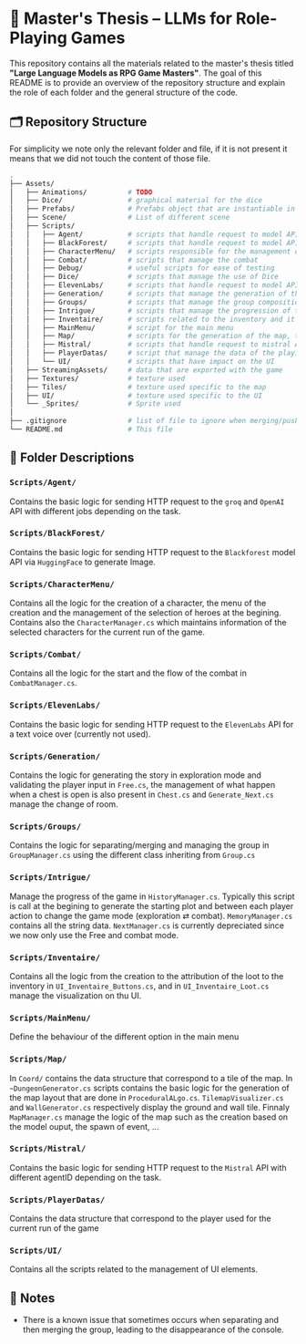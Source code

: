 # 📘 Master's Thesis – LLMs for Role-Playing Games

This repository contains all the materials related to the master's thesis titled **"Large Language Models as RPG Game Masters"**. The goal of this README is to provide an overview of the repository structure and explain the role of each folder and the general structure of the code.

## 🗂 Repository Structure
For simplicity we note only the relevant folder and file, if it is not present it means that we did not touch the content of those file.
```bash
.
├── Assets/
│   ├── Animations/          # TODO
│   ├── Dice/                # graphical material for the dice
│   ├── Prefabs/             # Prefabs object that are instantiable in the scene
│   ├── Scene/               # List of different scene
│   ├── Scripts/ 
│   │   ├── Agent/           # scripts that handle request to model API (text)
│   │   ├── BlackForest/     # scripts that handle request to model API (image)
│   │   ├── CharacterMenu/   # scripts responsible for the management of characters
│   │   ├── Combat/          # scripts that manage the combat
│   │   ├── Debug/           # useful scripts for ease of testing
│   │   ├── Dice/            # scripts that manage the use of Dice
│   │   ├── ElevenLabs/      # scripts that handle request to model API (voice)
│   │   ├── Generation/      # scripts that manage the generation of the story and the input check
│   │   ├── Groups/          # scripts that manage the group composition
│   │   ├── Intrigue/        # scripts that manage the progression of the intrigue (current room, memory, ...)
│   │   ├── Inventaire/      # scripts related to the inventory and it's management
│   │   ├── MainMenu/        # script for the main menu 
│   │   ├── Map/             # scripts for the generation of the map, the visualization and the management
│   │   ├── Mistral/         # scripts that handle request to mistral API (text)
│   │   ├── PlayerDatas/     # script that manage the data of the playing heroes
│   │   └── UI/              # scripts that have impact on the UI
│   ├── StreamingAssets/     # data that are exported with the game
│   ├── Textures/            # texture used
│   ├── Tiles/               # texture used specific to the map
│   ├── UI/                  # texture used specific to the UI
│   └── _Sprites/            # Sprite used
│
├── .gitignore               # list of file to ignore when merging/pushing
└── README.md                # This file
```
## 📄 Folder Descriptions

### `Scripts/Agent/`
Contains the basic logic for sending HTTP request to the `groq` and `OpenAI` API with different jobs depending on the task.

### `Scripts/BlackForest/`
Contains the basic logic for sending HTTP request to the `Blackforest` model API via `HuggingFace` to generate Image.

### `Scripts/CharacterMenu/`
Contains all the logic for the creation of a character, the menu of the creation and the management of the selection of heroes at the begining. Contains also the `CharacterManager.cs` which maintains information of the selected characters for the current run of the game.

### `Scripts/Combat/`
Contains all the logic for the start and the flow of the combat in `CombatManager.cs`.

### `Scripts/ElevenLabs/`
Contains the basic logic for sending HTTP request to the `ElevenLabs` API for a text voice over (currently not used).

### `Scripts/Generation/`
Contains the logic for generating the story in exploration mode and validating the player input in `Free.cs`, the management of what happen when a chest is open is also present in `Chest.cs` and `Generate_Next.cs` manage the change of room.

### `Scripts/Groups/`
Contains the logic for separating/merging and managing the group in `GroupManager.cs` using the different class inheriting from `Group.cs`

### `Scripts/Intrigue/`
Manage the progress of the game in `HistoryManager.cs`. Typically this script is call at the begining to generate the starting plot and between each player action to change the game mode (exploration ⇄ combat). `MemoryManager.cs` contains all the string data. `NextManager.cs` is currently depreciated since we now only use the Free and combat mode.

### `Scripts/Inventaire/`
Contains all the logic from the creation to the attribution of the loot to the inventory in `UI_Inventaire_Buttons.cs`, and in `UI_Inventaire_Loot.cs` manage the visualization on thu UI.

### `Scripts/MainMenu/`
Define the behaviour of the different option in the main menu

### `Scripts/Map/`
In `Coord/` contains the data structure that correspond to a tile of the map. In `~DungeonGenerator.cs` scripts contains the basic logic for the generation of the map layout that are done in `ProceduralALgo.cs`. `TilemapVisualizer.cs` and `WallGenerator.cs` respectively display the ground and wall tile. Finnaly `MapManager.cs` manage the logic of the map such as the creation based on the model ouput, the spawn of event, ...

### `Scripts/Mistral/`
Contains the basic logic for sending HTTP request to the `Mistral` API with different agentID depending on the task.

### `Scripts/PlayerDatas/`
Contains the data structure that correspond to the player used for the current run of the game

### `Scripts/UI/`
Contains all the scripts related to the management of UI elements.

## 🧪 Notes

- There is a known issue that sometimes occurs when separating and then merging the group, leading to the disappearance of the console.
